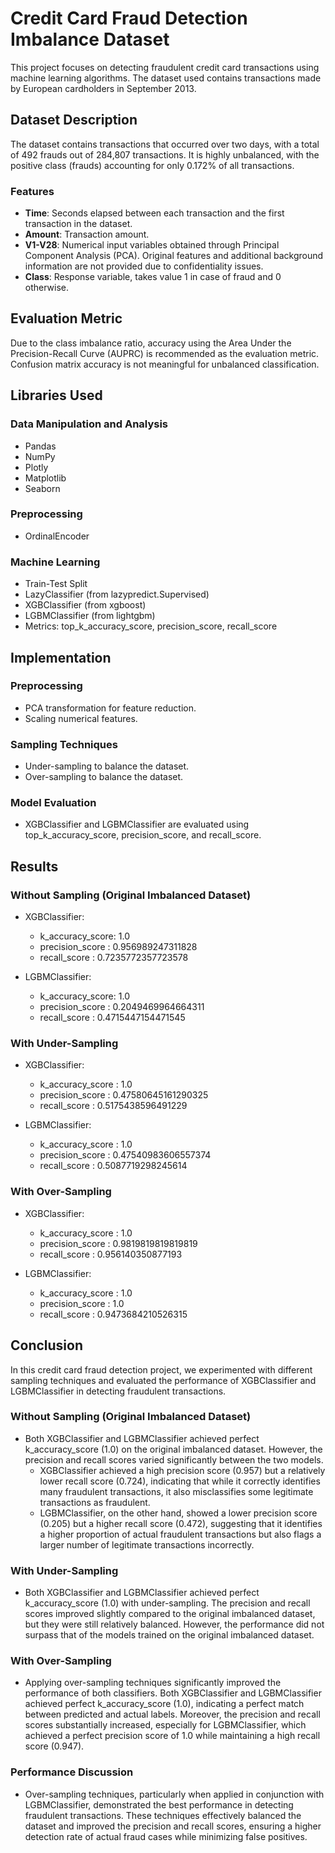 # Credit Card Fraud Detection Imbalance Dataset

This project focuses on detecting fraudulent credit card transactions using machine learning algorithms. The dataset used contains transactions made by European cardholders in September 2013.

## Dataset Description

The dataset contains transactions that occurred over two days, with a total of 492 frauds out of 284,807 transactions. It is highly unbalanced, with the positive class (frauds) accounting for only 0.172% of all transactions.

### Features

- **Time**: Seconds elapsed between each transaction and the first transaction in the dataset.
- **Amount**: Transaction amount.
- **V1-V28**: Numerical input variables obtained through Principal Component Analysis (PCA). Original features and additional background information are not provided due to confidentiality issues.
- **Class**: Response variable, takes value 1 in case of fraud and 0 otherwise.

## Evaluation Metric

Due to the class imbalance ratio, accuracy using the Area Under the Precision-Recall Curve (AUPRC) is recommended as the evaluation metric. Confusion matrix accuracy is not meaningful for unbalanced classification.

## Libraries Used

### Data Manipulation and Analysis
- Pandas
- NumPy
- Plotly
- Matplotlib
- Seaborn

### Preprocessing
- OrdinalEncoder

### Machine Learning
- Train-Test Split
- LazyClassifier (from lazypredict.Supervised)
- XGBClassifier (from xgboost)
- LGBMClassifier (from lightgbm)
- Metrics: top_k_accuracy_score, precision_score, recall_score

## Implementation

### Preprocessing
- PCA transformation for feature reduction.
- Scaling numerical features.

### Sampling Techniques
- Under-sampling to balance the dataset.
- Over-sampling to balance the dataset.

### Model Evaluation
- XGBClassifier and LGBMClassifier are evaluated using top_k_accuracy_score, precision_score, and recall_score.

## Results

### Without Sampling (Original Imbalanced Dataset)
- XGBClassifier: 
  - k_accuracy_score: 1.0
  - precision_score : 0.956989247311828
  - recall_score : 0.7235772357723578

- LGBMClassifier: 
  - k_accuracy_score: 1.0
  - precision_score : 0.2049469964664311
  - recall_score : 0.4715447154471545

### With Under-Sampling
- XGBClassifier:
  - k_accuracy_score : 1.0
  - precision_score : 0.47580645161290325
  - recall_score : 0.5175438596491229

- LGBMClassifier:
  - k_accuracy_score : 1.0
  - precision_score : 0.47540983606557374
  - recall_score : 0.5087719298245614

### With Over-Sampling
- XGBClassifier:
  - k_accuracy_score : 1.0
  - precision_score : 0.9819819819819819
  - recall_score : 0.956140350877193

- LGBMClassifier:
  - k_accuracy_score : 1.0
  - precision_score : 1.0
  - recall_score : 0.9473684210526315

## Conclusion

In this credit card fraud detection project, we experimented with different sampling techniques and evaluated the performance of XGBClassifier and LGBMClassifier in detecting fraudulent transactions.

### Without Sampling (Original Imbalanced Dataset)
- Both XGBClassifier and LGBMClassifier achieved perfect k_accuracy_score (1.0) on the original imbalanced dataset. However, the precision and recall scores varied significantly between the two models. 
  - XGBClassifier achieved a high precision score (0.957) but a relatively lower recall score (0.724), indicating that while it correctly identifies many fraudulent transactions, it also misclassifies some legitimate transactions as fraudulent.
  - LGBMClassifier, on the other hand, showed a lower precision score (0.205) but a higher recall score (0.472), suggesting that it identifies a higher proportion of actual fraudulent transactions but also flags a larger number of legitimate transactions incorrectly.

### With Under-Sampling
- Both XGBClassifier and LGBMClassifier achieved perfect k_accuracy_score (1.0) with under-sampling. The precision and recall scores improved slightly compared to the original imbalanced dataset, but they were still relatively balanced. However, the performance did not surpass that of the models trained on the original imbalanced dataset.

### With Over-Sampling
- Applying over-sampling techniques significantly improved the performance of both classifiers. Both XGBClassifier and LGBMClassifier achieved perfect k_accuracy_score (1.0), indicating a perfect match between predicted and actual labels. Moreover, the precision and recall scores substantially increased, especially for LGBMClassifier, which achieved a perfect precision score of 1.0 while maintaining a high recall score (0.947).

### Performance Discussion
- Over-sampling techniques, particularly when applied in conjunction with LGBMClassifier, demonstrated the best performance in detecting fraudulent transactions. These techniques effectively balanced the dataset and improved the precision and recall scores, ensuring a higher detection rate of actual fraud cases while minimizing false positives.

